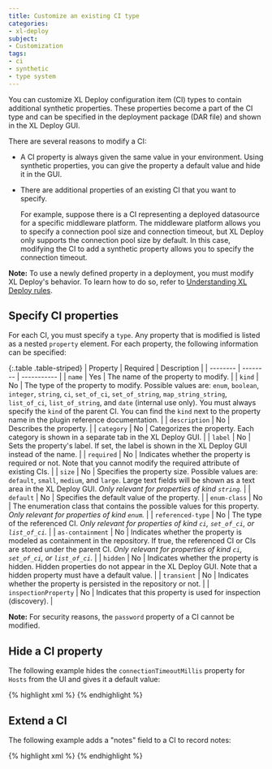 ```yaml
---
title: Customize an existing CI type
categories:
- xl-deploy
subject:
- Customization
tags:
- ci
- synthetic
- type system
---
```


You can customize XL Deploy configuration item (CI) types to contain additional synthetic properties. These properties become a part of the CI type and can be specified in the deployment package (DAR file) and shown in the XL Deploy GUI.

There are several reasons to modify a CI:

* A CI property is always given the same value in your environment. Using synthetic properties, you can give the property a default value and hide it in the GUI.
* There are additional properties of an existing CI that you want to specify.

    For example, suppose there is a CI representing a deployed datasource for a specific middleware platform. The middleware platform allows you to specify a connection pool size and connection timeout, but XL Deploy only supports the connection pool size by default. In this case, modifying the CI to add a synthetic property allows you to specify the connection timeout.

**Note:** To use a newly defined property in a deployment, you must modify XL Deploy's behavior. To learn how to do so, refer to [Understanding XL Deploy rules](/xl-deploy/concept/understanding-xl-deploy-rules.html).

## Specify CI properties

For each CI, you must specify a `type`. Any property that is modified is listed as a nested `property` element. For each property, the following information can be specified:

{:.table .table-striped}
| Property | Required | Description |
| -------- | -------- | ----------- |
| `name` | Yes | The name of the property to modify. |
| `kind` | No | The type of the property to modify. Possible values are: `enum`, `boolean`, `integer`, `string`, `ci`, `set_of_ci`, `set_of_string`, `map_string_string`, `list_of_ci`, `list_of_string`, and `date` (internal use only). You must always specify the `kind` of the parent CI. You can find the `kind` next to the property name in the plugin reference documentation. |
| `description` | No | Describes the property. |
| `category` | No | Categorizes the property. Each category is shown in a separate tab in the XL Deploy GUI. |
| `label` | No | Sets the property's label. If set, the label is shown in the XL Deploy GUI instead of the name. |
| `required` | No | Indicates whether the property is required or not. Note that you cannot modify the required attribute of existing CIs. |
| `size` | No | Specifies the property size. Possible values are: `default`, `small`, `medium`, and `large`. Large text fields will be shown as a text area in the XL Deploy GUI. *Only relevant for properties of kind `string`.* |
| `default` | No | Specifies the default value of the property. |
| `enum-class` | No | The enumeration class that contains the possible values for this property. *Only relevant for properties of kind `enum`.* |
| `referenced-type` | No | The type of the referenced CI. *Only relevant for properties of kind `ci`, `set_of_ci`, or `list_of_ci`.* |
| `as-containment` | No | Indicates whether the property is modeled as containment in the repository. If true, the referenced CI or CIs are stored under the parent CI. *Only relevant for properties of kind `ci`, `set_of_ci`, or `list_of_ci`.* |
| `hidden` | No | Indicates whether the property is hidden. Hidden properties do not appear in the XL Deploy GUI. Note that a hidden property must have a default value. |
| `transient` | No | Indicates whether the property is persisted in the repository or not. |
| `inspectionProperty` | No | Indicates that this property is used for inspection (discovery). |

**Note:** For security reasons, the `password` property of a CI cannot be modified.

## Hide a CI property

The following example hides the `connectionTimeoutMillis` property for `Hosts` from the UI and gives it a default value:

{% highlight xml %}
<type-modification type="base.Host">
    <property name="connectionTimeoutMillis" kind="integer" default="1200000" hidden="true" />
</type-modification>
{% endhighlight %}

## Extend a CI

The following example adds a "notes" field to a CI to record notes:

{% highlight xml %}
<type-modification type="overthere.Host">
    <property name="notes" kind="string"/>
</type-modification>
{% endhighlight %}
